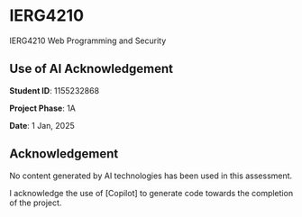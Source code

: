 # IERG4210
IERG4210 Web Programming and Security

## Use of AI Acknowledgement

**Student ID**: 1155232868

**Project Phase**: 1A

**Date**: 1 Jan, 2025

## Acknowledgement
No content generated by AI technologies has been used in this assessment.

I acknowledge the use of [Copilot] to generate code towards the completion of the project.
